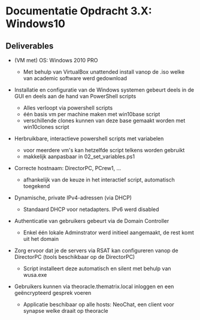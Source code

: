 # Documentatie Opdracht 3.X: Windows10

## Deliverables

* (VM met) OS: Windows 2010 PRO
  * Met behulp van VirtualBox unattended install vanop de .iso welke van academic software werd gedownload

* Installatie en configuratie van de Windows systemen gebeurt deels in de GUI en deels aan de hand van PowerShell scripts
  * Alles verloopt via powershell scripts
  * één basis vm per machine maken met win10base script
  * verschillende clones kunnen van deze base gemaakt worden met win10clones script

* Herbruikbare, interactieve powershell scripts met variabelen
  * voor meerdere vm's kan hetzelfde script telkens worden gebruikt
  * makkelijk aanpasbaar in 02_set_variables.ps1

* Correcte hostnaam: DirectorPC, PCrew1, ...
  * afhankelijk van de keuze in het interactief script, automatisch toegekend

* Dynamische, private IPv4-adressen (via DHCP)
  * Standaard DHCP voor netadapters. IPv6 werd disabled

* Authenticatie van gebruikers gebeurt via de Domain Controller
  * Enkel één lokale Adminstrator werd initieel aangemaakt, de rest komt uit het domain

* Zorg ervoor dat je de servers via RSAT kan configureren vanop de DirectorPC (tools beschikbaar op de DirectorPC)
  * Script installeert deze automatisch en silent met behulp van wusa.exe

* Gebruikers kunnen via theoracle.thematrix.local inloggen en een geëncrypteerd gesprek voeren
  * Applicatie beschibaar op alle hosts: NeoChat, een client voor synapse welke draait op theoracle
